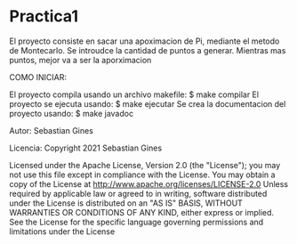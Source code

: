 # Practica1

El proyecto consiste en sacar una apoximacion de Pi, mediante el metodo de Montecarlo. Se introudce la cantidad de puntos a generar. Mientras mas puntos, mejor va a ser la aporximacion

COMO INICIAR:

El proyecto compila usando un archivo makefile: $ make compilar
El proyecto se ejecuta usando: $ make ejecutar
Se crea la documentacion del proyecto usando: $ make javadoc

Autor: Sebastian Gines

Licencia: Copyright 2021 Sebastian Gines

Licensed under the Apache License, Version 2.0 (the "License"); you may not use this file except in compliance with the License. You may obtain a copy of the License at
http://www.apache.org/licenses/LICENSE-2.0 Unless required by applicable law or agreed to in writing, software distributed under the License is distributed on an "AS IS" BASIS, WITHOUT WARRANTIES OR CONDITIONS OF ANY KIND, either express or implied. See the License for the specific language governing permissions and limitations under the License
